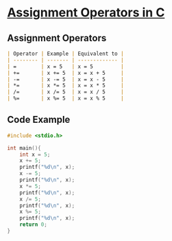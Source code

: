# [Assignment Operators in C](https://youtu.be/tzLD2DxwrU4?si=-a0H-KvL_tsrWEYR)

## Assignment Operators

```md
| Operator | Example | Equivalent to |
| -------- | ------- | ------------- |
| =        | x = 5   | x = 5         |
| +=       | x += 5  | x = x + 5     |
| -=       | x -= 5  | x = x - 5     |
| *=       | x *= 5  | x = x * 5     |
| /=       | x /= 5  | x = x / 5     |
| %=       | x %= 5  | x = x % 5     |
```

## Code Example

```c
#include <stdio.h>

int main(){
    int x = 5;
    x += 5;
    printf("%d\n", x);
    x -= 5;
    printf("%d\n", x);
    x *= 5;
    printf("%d\n", x);
    x /= 5;
    printf("%d\n", x);
    x %= 5;
    printf("%d\n", x);
    return 0;
}
```